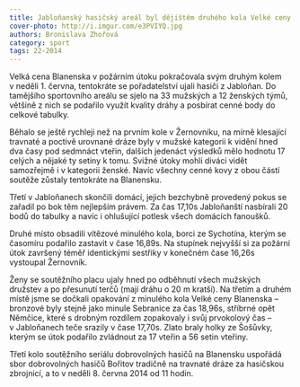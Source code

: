 ```yaml
---
title: Jabloňanský hasičský areál byl dějištěm druhého kola Velké ceny Blanenska v požárním útoku
cover-photo: http://i.imgur.com/e3PVIYQ.jpg
authors: Bronislava Zhořová
category: sport
tags: 22-2014 
---
```


Velká cena Blanenska v požárním útoku pokračovala svým druhým kolem v neděli 1. června, tentokráte se pořadatelství ujali hasiči z Jabloňan. Do tamějšího sportovního areálu se sjelo na 33 mužských a 12 ženských týmů, většině z nich se podařilo využít kvality dráhy a posbírat cenné body do celkové tabulky.

Běhalo se ještě rychleji než na prvním kole v Žernovníku, na mírně klesající travnaté a poctivě urovnané dráze byly v mužské kategorii k vidění hned dva časy pod sedmnáct vteřin, dalších jedenáct výsledků mělo hodnotu 17 celých a nějaké ty setiny k tomu. Svižné útoky mohli diváci vidět samozřejmě i v kategorii ženské. Navíc všechny cenné kovy z obou částí soutěže zůstaly tentokráte na Blanensku.

Třetí v Jabloňanech skončili domácí, jejich bezchybně provedený pokus se zařadil po bok těm nejlepším právem. Za čas 17,10s Jabloňanští nasbírali 20 bodů do tabulky a navíc i ohlušující potlesk všech domácích fanoušků.

Druhé místo obsadili vítězové minulého kola, borci ze Sychotína, kterým se časomíru podařilo zastavit v čase 16,89s. Na stupínek nejvyšší si za požární útok završený téměř identickými sestřiky v konečném čase 16,26s vystoupal Žernovník.

Ženy se soutěžního placu ujaly hned po odběhnutí všech mužských družstev a po přesunutí terčů (mají dráhu o 20 m kratší).
Na třetím a druhém místě jsme se dočkali opakování z minulého kola Velké ceny Blanenska – bronzové byly stejně jako minule Sebranice za čas 18,96s, stříbrné opět Němčice, které s drobným rozdílem zopakovaly i svůj prvokolový čas – v Jabloňanech teče srazily v čase 17,70s. Zlato braly holky ze Šošůvky, kterým se útok podařilo zvládnout za 17 vteřin a 56 setin vteřiny.

Třetí kolo soutěžního seriálu dobrovolných hasičů na Blanensku uspořádá sbor dobrovolných hasičů Bořitov tradičně na travnaté dráze za hasičskou zbrojnicí, a to v neděli 8. června 2014 od 11 hodin.
